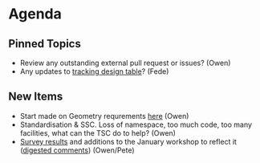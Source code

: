 Agenda
======

Pinned Topics
-------------
* Review any outstanding external pull request or issues? (Owen)
* Any updates to [tracking design table](https://github.com/mantidproject/documents/blob/master/Project-Management/TechnicalSteeringCommittee/reports/TSC-TrackingDesignProposals.md)? (Fede)

New Items
---------
* Start made on Geometry requrements [here](https://github.com/mantidproject/documents/blob/Instrument-Geometry/Design/Instrument-2.0/requirements-v2.md) (Owen)
* Standardisation & SSC. Loss of namespace, too much code, too many facilities, what can the TSC do to help? (Owen)
* [Survey results](https://www.surveymonkey.com/results/SM-N5VB8VDJ/) and additions to the January workshop to reflect it ([digested comments](/Project-Management/TechnicalSteeringCommittee/reports/DeveloperSurveyResults2015.md)) (Owen/Pete)
